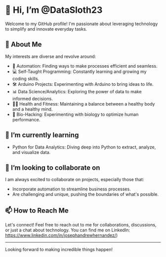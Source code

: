 # 👋 Hi, I’m @DataSloth23

Welcome to my GitHub profile! I'm passionate about leveraging technology to simplify and innovate everyday tasks.

## 👀 About Me

My interests are diverse and revolve around:

- 🤖 Automation: Finding ways to make processes efficient and seamless.
- 💻 Self-Taught Programming: Constantly learning and growing my coding skills.
- 🛠️ Arduino Projects: Experimenting with Arduino to bring ideas to life.
- 📊 Data Science/Analytics: Exploring the power of data to make informed decisions.
- 🏃‍♂️ Health and Fitness: Maintaining a balance between a healthy body and a healthy mind.
- 🔬 Bio-Hacking: Experimenting with biology to optimize human performance.

## 🌱 I’m currently learning

- Python for Data Analytics: Diving deep into Python to extract, analyze, and visualize data.

## 💞️ I’m looking to collaborate on

I am always excited to collaborate on projects, especially those that:

- Incorporate automation to streamline business processes.
- Are challenging and unique, pushing the boundaries of what's possible.

## 📫 How to Reach Me

Let's connect! Feel free to reach out to me for collaborations, discussions, or just a chat about technology. You can find me on LinkedIn: https://www.linkedin.com/in/josephandrewhernandez/)

---

Looking forward to making incredible things happen!
